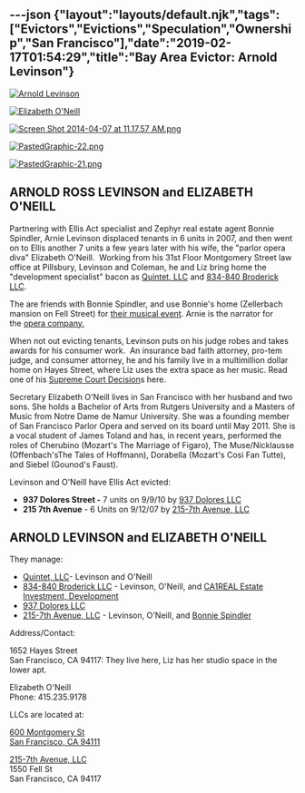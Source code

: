 ---json
{"layout":"layouts/default.njk","tags":["Evictors","Evictions","Speculation","Ownership","San Francisco"],"date":"2019-02-17T01:54:29","title":"Bay Area Evictor: Arnold Levinson"}
---

[![Arnold Levinson](https://images.squarespace-cdn.com/content/v1/52b7d7a6e4b0b3e376ac8ea2/1399564517773-FPGE12HFM2XQ29P69BCE/ke17ZwdGBToddI8pDm48kP6js0fFIsk36budvV4tLAVZw-zPPgdn4jUwVcJE1ZvWhcwhEtWJXoshNdA9f1qD7dso8WS9HrXe-DDzLfr_qHnD-O3FALnFjZRcAhgZ9im6_dYejufmibBlKyjm01Y85w/Screen+Shot+2014-05-08+at+8.59.54+AM.png)](https://images.squarespace-cdn.com/content/v1/52b7d7a6e4b0b3e376ac8ea2/1399564517773-FPGE12HFM2XQ29P69BCE/ke17ZwdGBToddI8pDm48kP6js0fFIsk36budvV4tLAVZw-zPPgdn4jUwVcJE1ZvWhcwhEtWJXoshNdA9f1qD7dso8WS9HrXe-DDzLfr_qHnD-O3FALnFjZRcAhgZ9im6_dYejufmibBlKyjm01Y85w/Screen+Shot+2014-05-08+at+8.59.54+AM.png) 

[![Elizabeth O'Neill](https://images.squarespace-cdn.com/content/v1/52b7d7a6e4b0b3e376ac8ea2/1399564517769-DSNSVBMRAKGB028YR8QP/ke17ZwdGBToddI8pDm48kPwsskYSBZrGzc1Mx5WxYCNZw-zPPgdn4jUwVcJE1ZvWhcwhEtWJXoshNdA9f1qD7SolCep30WpQRIjoQKeSzBByaNOnK-Z8X_cGqAYtT_dJYIsN4TODXnFYHRvsYIadYw/Screen+Shot+2014-05-08+at+9.00.17+AM.png)](https://images.squarespace-cdn.com/content/v1/52b7d7a6e4b0b3e376ac8ea2/1399564517769-DSNSVBMRAKGB028YR8QP/ke17ZwdGBToddI8pDm48kPwsskYSBZrGzc1Mx5WxYCNZw-zPPgdn4jUwVcJE1ZvWhcwhEtWJXoshNdA9f1qD7SolCep30WpQRIjoQKeSzBByaNOnK-Z8X_cGqAYtT_dJYIsN4TODXnFYHRvsYIadYw/Screen+Shot+2014-05-08+at+9.00.17+AM.png) 

[![Screen Shot 2014-04-07 at 11.17.57 AM.png](https://images.squarespace-cdn.com/content/v1/52b7d7a6e4b0b3e376ac8ea2/1396894433668-BMA3RM3U6F2ITATR2U08/ke17ZwdGBToddI8pDm48kFRuYltDphHGnmmdQEf8rRpZw-zPPgdn4jUwVcJE1ZvWQUxwkmyExglNqGp0IvTJZamWLI2zvYWH8K3-s_4yszcp2ryTI0HqTOaaUohrI8PIyF0b5tQffjGbm-1bG7XiTIBH7aRvaZeZVimg9NvuNb8/Screen+Shot+2014-04-07+at+11.17.57+AM.png)](https://images.squarespace-cdn.com/content/v1/52b7d7a6e4b0b3e376ac8ea2/1396894433668-BMA3RM3U6F2ITATR2U08/ke17ZwdGBToddI8pDm48kFRuYltDphHGnmmdQEf8rRpZw-zPPgdn4jUwVcJE1ZvWQUxwkmyExglNqGp0IvTJZamWLI2zvYWH8K3-s_4yszcp2ryTI0HqTOaaUohrI8PIyF0b5tQffjGbm-1bG7XiTIBH7aRvaZeZVimg9NvuNb8/Screen+Shot+2014-04-07+at+11.17.57+AM.png) 

[![PastedGraphic-22.png](https://images.squarespace-cdn.com/content/v1/52b7d7a6e4b0b3e376ac8ea2/1396846991859-Q3P1HQT19L0EK06HQHSL/ke17ZwdGBToddI8pDm48kPKn733Csf13MhZnak9lltZZw-zPPgdn4jUwVcJE1ZvWEtT5uBSRWt4vQZAgTJucoTqqXjS3CfNDSuuf31e0tVGWHUjgqNLJeCV2awNiDkBoaPxkNStmolm22KueGcsxgx926scO3xePJoa6uVJa9B4/PastedGraphic-22.png)](https://images.squarespace-cdn.com/content/v1/52b7d7a6e4b0b3e376ac8ea2/1396846991859-Q3P1HQT19L0EK06HQHSL/ke17ZwdGBToddI8pDm48kPKn733Csf13MhZnak9lltZZw-zPPgdn4jUwVcJE1ZvWEtT5uBSRWt4vQZAgTJucoTqqXjS3CfNDSuuf31e0tVGWHUjgqNLJeCV2awNiDkBoaPxkNStmolm22KueGcsxgx926scO3xePJoa6uVJa9B4/PastedGraphic-22.png) 

[![PastedGraphic-21.png](https://images.squarespace-cdn.com/content/v1/52b7d7a6e4b0b3e376ac8ea2/1396846987403-N1B6IO0DVQC5T79LYMO1/ke17ZwdGBToddI8pDm48kHFN3u4pLc4NALfklaMAowNZw-zPPgdn4jUwVcJE1ZvWEtT5uBSRWt4vQZAgTJucoTqqXjS3CfNDSuuf31e0tVFPtJXlBBhLwz3gQQFu6GOXMwSkJDa_qLuv9orwgGqzU1tO8nJtk629tZGIWiyY3XQ/PastedGraphic-21.png)](https://images.squarespace-cdn.com/content/v1/52b7d7a6e4b0b3e376ac8ea2/1396846987403-N1B6IO0DVQC5T79LYMO1/ke17ZwdGBToddI8pDm48kHFN3u4pLc4NALfklaMAowNZw-zPPgdn4jUwVcJE1ZvWEtT5uBSRWt4vQZAgTJucoTqqXjS3CfNDSuuf31e0tVFPtJXlBBhLwz3gQQFu6GOXMwSkJDa_qLuv9orwgGqzU1tO8nJtk629tZGIWiyY3XQ/PastedGraphic-21.png) 

ARNOLD ROSS LEVINSON and ELIZABETH O'NEILL
------------------------------------------

Partnering with Ellis Act specialist and Zephyr real estate agent Bonnie Spindler, Arnie Levinson displaced tenants in 6 units in 2007, and then went on to Ellis another 7 units a few years later with his wife, the "parlor opera diva" Elizabeth O'Neill.  Working from his 31st Floor Montgomery Street law office at Pillsbury, Levinson and Coleman, he and Liz bring home the "development specialist" bacon as [Quintet, LLC](http://www.corporationwiki.com/California/San-Francisco/quintet-llc/47704427.aspx) and [834-840 Broderick LLC](http://www.corporationwiki.com/California/San-Francisco/834-840-broderick-llc/47704462.aspx).

The are friends with Bonnie Spindler, and use Bonnie's home (Zellerbach mansion on Fell Street) for [their musical event](http://www.marketwired.com/press-release/san-francisco-parlor-opera-perform-wa-mozarts-le-nozze-di-figaro-san-franciscos-historic-845707.htm). Arnie is the narrator for the [opera company.](http://www.jamestolandvocalarts.com/about-more.htm) 

When not out evicting tenants, Levinson puts on his judge robes and takes awards for his consumer work.  An insurance bad faith attorney, pro-tem judge, and consumer attorney, he and his family live in a multimillion dollar home on Hayes Street, where Liz uses the extra space as her music. Read one of his [Supreme Court Decision](/s/The-Supreme-Courts-Shameful-Descent-Into-Disrepute.pdf)s here. 

Secretary Elizabeth O'Neill lives in San Francisco with her husband and two sons. She holds a Bachelor of Arts from Rutgers University and a Masters of Music from Notre Dame de Namur University. She was a founding member of San Francisco Parlor Opera and served on its board until May 2011. She is a vocal student of James Toland and has, in recent years, performed the roles of Cherubino (Mozart's The Marriage of Figaro), The Muse/Nicklausse (Offenbach'sThe Tales of Hoffmann), Dorabella (Mozart's Cosi Fan Tutte), and Siebel (Gounod's Faust).

Levinson and O'Neill have Ellis Act evicted:

*   **937 Dolores Street -** 7 units on 9/9/10 by [937 Dolores LLC](#) 
*   **215 7th Avenue** - 6 Units on 9/12/07 by  [215-7th Avenue, LLC](http://www.corporationwiki.com/California/San-Francisco/215-7th-avenue-llc/46764524.aspx) 

ARNOLD LEVINSON and ELIZABETH O'NEILL
-------------------------------------

They manage:

*   [Quintet, LLC](http://www.corporationwiki.com/California/San-Francisco/quintet-llc/47704427.aspx)\- Levinson and O'Neill
*   [834-840 Broderick LLC](http://www.corporationwiki.com/California/San-Francisco/834-840-broderick-llc/47704462.aspx) - Levinson, O'Neill, and [CA1REAL Estate Investment, Development](http://www.corporationwiki.com/p/2enari/ca1real-estate-investment-development-and) 
*   [937 Dolores LLC](https://antievictionmap.squarespace.com/config/#) 
*   [215-7th Avenue, LLC](http://www.corporationwiki.com/California/San-Francisco/215-7th-avenue-llc/46764524.aspx) - Levinson, O'Neill, and [Bonnie Spindler](/bonnie-spindler)
    

Address/Contact:

1652 Hayes Street  
San Francisco, CA 94117: They live here, Liz has her studio space in the lower apt.

Elizabeth O'Neill  
Phone: 415.235.9178

LLCs are located at:

[600 Montgomery St  
San Francisco, CA 94111](http://www.corporationwiki.com/California/San-Francisco/600-Montgomery-St-San-Francisco-CA-94111-a21714.aspx)

[215-7th Avenue, LLC](http://www.corporationwiki.com/California/San-Francisco/215-7th-avenue-llc/46764524.aspx)   
1550 Fell St  
San Francisco, CA 94117